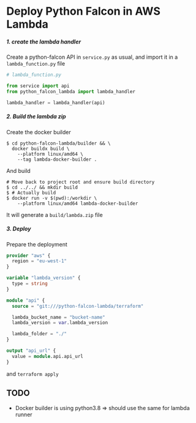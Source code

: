 # Deploy Python Falcon in AWS Lambda

##### 1. create the lambda handler
Create a python-falcon API in `service.py` as usual, and import it in a `lambda_function.py` file
```py
# lambda_function.py

from service import api
from python_falcon_lambda import lambda_handler

lambda_handler = lambda_handler(api)
```

##### 2. Build the lambda zip
Create the docker builder
```shell
$ cd python-falcon-lambda/builder && \
  docker buildx build \
    --platform linux/amd64 \
    --tag lambda-docker-builder . 
```
And build
```shell
# Move back to project root and ensure build directory
$ cd ../../ && mkdir build
$ # Actually build
$ docker run -v $(pwd):/workdir \
    --platform linux/amd64 lambda-docker-builder
```
It will generate a `build/lambda.zip` file

##### 3. Deploy
Prepare the deployment
```deployment.tf
provider "aws" {
  region = "eu-west-1"
}

variable "lambda_version" {
  type = string
}

module "api" {
  source = "git:///python-falcon-lambda/terraform"

  lambda_bucket_name = "bucket-name"
  lambda_version = var.lambda_version

  lambda_folder = "./"
}

output "api_url" {
  value = module.api.api_url
}
```
and `terraform apply`

## TODO
* Docker builder is using python3.8 => should use the same for lambda runner
